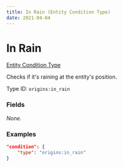 ```yaml
---
title: In Rain (Entity Condition Type)
date: 2021-04-04
---
```


# In Rain

[Entity Condition Type](../entity_condition_types.md)

Checks if it's raining at the entity's position.

Type ID: `origins:in_rain`


### Fields

_None._


### Examples

```json
"condition": {
    "type": "origins:in_rain"
}
```